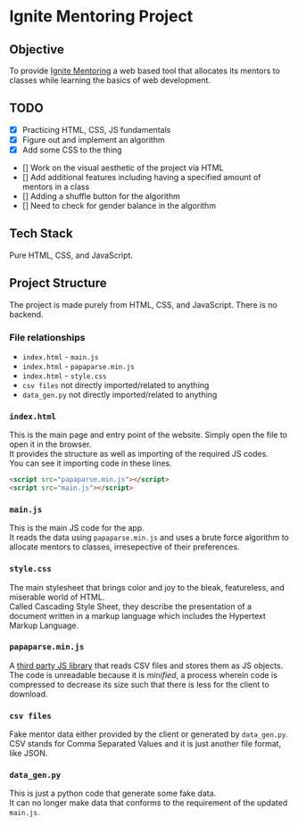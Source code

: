 # Ignite Mentoring Project

## Objective

To provide [Ignite Mentoring](http://www.ignitementoring.org) a web based tool that allocates its mentors to classes while learning the basics of web development.

## TODO

- [x] Practicing HTML, CSS, JS fundamentals
- [x] Figure out and implement an algorithm
- [x] Add some CSS to the thing
- [] Work on the visual aesthetic of the project via HTML
- [] Add additional features including having a specified amount of mentors in a class
- [] Adding a shuffle button for the algorithm
- [] Need to check for gender balance in the algorithm

## Tech Stack

Pure HTML, CSS, and JavaScript.

## Project Structure

The project is made purely from HTML, CSS, and JavaScript. There is no backend.

### File relationships

- `index.html` - `main.js`
- `index.html` - `papaparse.min.js`
- `index.html` - `style.css`
- `csv files` not directly imported/related to anything
- `data_gen.py` not directly imported/related to anything

### `index.html`

This is the main page and entry point of the website. Simply open the file to open it in the browser.<br />
It provides the structure as well as importing of the required JS codes.<br />
You can see it importing code in these lines.

```html
<script src="papaparse.min.js"></script>
<script src="main.js"></script>
```

### `main.js`

This is the main JS code for the app.<br />
It reads the data using `papaparse.min.js` and uses a brute force algorithm to allocate mentors to classes, irresepective of their preferences.

### `style.css`

The main stylesheet that brings color and joy to the bleak, featureless, and miserable world of HTML.<br />
Called Cascading Style Sheet, they describe the presentation of a document written in a markup language which includes the Hypertext Markup Language.

### `papaparse.min.js`

A [third party JS library](https://www.papaparse.com/) that reads CSV files and stores them as JS objects.<br />
The code is unreadable because it is _minified_, a process wherein code is compressed to decrease its size such that there is less for the client to download.

### `csv files`

Fake mentor data either provided by the client or generated by `data_gen.py`.<br />
CSV stands for Comma Separated Values and it is just another file format, like JSON.

### `data_gen.py`

This is just a python code that generate some fake data.<br />
It can no longer make data that conforms to the requirement of the updated `main.js`.
